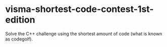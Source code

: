 # visma-shortest-code-contest-1st-edition
Solve the C++ challenge using the shortest amount of code (what is known as codegolf).
